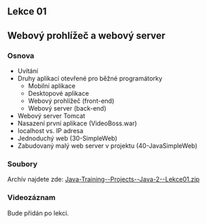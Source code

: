 Lekce 01
--------

Webový prohlížeč a webový server
--------------------------------

### Osnova

- Uvítání
- Druhy aplikací otevřené pro běžné programátorky
    - Mobilní aplikace
    - Desktopové aplikace
    - Webový prohlížeč (front-end)
    - Webový server (back-end)
- Webový server Tomcat
- Nasazení první aplikace (VideoBoss.war)
- localhost vs. IP adresa
- Jednoduchý web (30-SimpleWeb)
- Zabudovaný malý web server v projektu (40-JavaSimpleWeb)

### Soubory

Archív najdete zde: [Java-Training--Projects--Java-2--Lekce01.zip](../../data/2021-podzim/java-2-brno/Java-Training--Projects--Java-2--Lekce01.zip)

### Videozáznam

Bude přidán po lekci.

